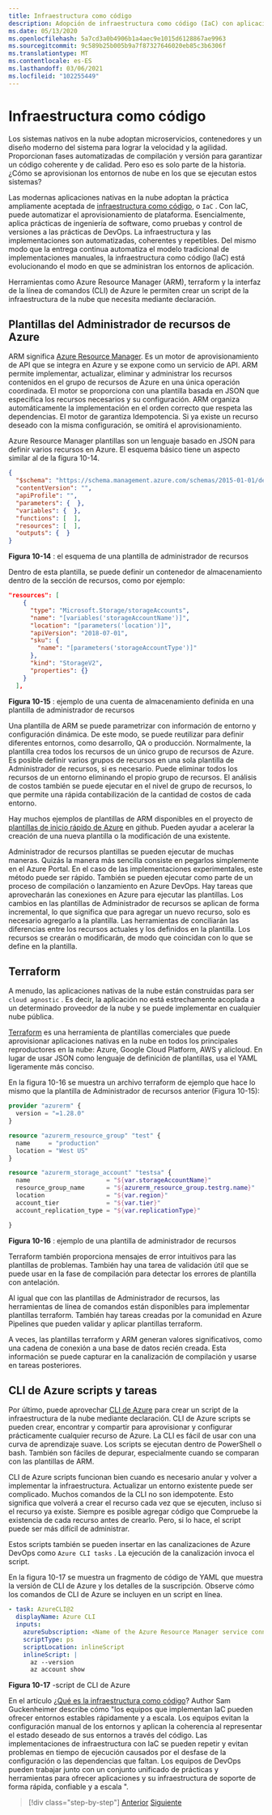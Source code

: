```yaml
---
title: Infraestructura como código
description: Adopción de infraestructura como código (IaC) con aplicaciones nativas de la nube
ms.date: 05/13/2020
ms.openlocfilehash: 5a7cd3a0b4906b1a4aec9e1015d6128867ae9963
ms.sourcegitcommit: 9c589b25b005b9a7f87327646020eb85c3b6306f
ms.translationtype: MT
ms.contentlocale: es-ES
ms.lasthandoff: 03/06/2021
ms.locfileid: "102255449"
---
```

# <a name="infrastructure-as-code"></a>Infraestructura como código

Los sistemas nativos en la nube adoptan microservicios, contenedores y un diseño moderno del sistema para lograr la velocidad y la agilidad. Proporcionan fases automatizadas de compilación y versión para garantizar un código coherente y de calidad. Pero eso es solo parte de la historia. ¿Cómo se aprovisionan los entornos de nube en los que se ejecutan estos sistemas?

Las modernas aplicaciones nativas en la nube adoptan la práctica ampliamente aceptada de [infraestructura como código](/azure/devops/learn/what-is-infrastructure-as-code), o `IaC` .  Con IaC, puede automatizar el aprovisionamiento de plataforma. Esencialmente, aplica prácticas de ingeniería de software, como pruebas y control de versiones a las prácticas de DevOps. La infraestructura y las implementaciones son automatizadas, coherentes y repetibles. Del mismo modo que la entrega continua automatiza el modelo tradicional de implementaciones manuales, la infraestructura como código (IaC) está evolucionando el modo en que se administran los entornos de aplicación.

Herramientas como Azure Resource Manager (ARM), terraform y la interfaz de la línea de comandos (CLI) de Azure le permiten crear un script de la infraestructura de la nube que necesita mediante declaración.

## <a name="azure-resource-manager-templates"></a>Plantillas del Administrador de recursos de Azure

ARM significa [Azure Resource Manager](/azure/azure-resource-manager/management/overview). Es un motor de aprovisionamiento de API que se integra en Azure y se expone como un servicio de API. ARM permite implementar, actualizar, eliminar y administrar los recursos contenidos en el grupo de recursos de Azure en una única operación coordinada. El motor se proporciona con una plantilla basada en JSON que especifica los recursos necesarios y su configuración. ARM organiza automáticamente la implementación en el orden correcto que respeta las dependencias. El motor de garantiza Idempotencia. Si ya existe un recurso deseado con la misma configuración, se omitirá el aprovisionamiento.

Azure Resource Manager plantillas son un lenguaje basado en JSON para definir varios recursos en Azure. El esquema básico tiene un aspecto similar al de la figura 10-14.

```json
{
  "$schema": "https://schema.management.azure.com/schemas/2015-01-01/deploymentTemplate.json#",
  "contentVersion": "",
  "apiProfile": "",
  "parameters": {  },
  "variables": {  },
  "functions": [  ],
  "resources": [  ],
  "outputs": {  }
}
```

**Figura 10-14** : el esquema de una plantilla de administrador de recursos

Dentro de esta plantilla, se puede definir un contenedor de almacenamiento dentro de la sección de recursos, como por ejemplo:

```json
"resources": [
    {
      "type": "Microsoft.Storage/storageAccounts",
      "name": "[variables('storageAccountName')]",
      "location": "[parameters('location')]",
      "apiVersion": "2018-07-01",
      "sku": {
        "name": "[parameters('storageAccountType')]"
      },
      "kind": "StorageV2",
      "properties": {}
    }
  ],
```

**Figura 10-15** : ejemplo de una cuenta de almacenamiento definida en una plantilla de administrador de recursos

Una plantilla de ARM se puede parametrizar con información de entorno y configuración dinámica. De este modo, se puede reutilizar para definir diferentes entornos, como desarrollo, QA o producción. Normalmente, la plantilla crea todos los recursos de un único grupo de recursos de Azure. Es posible definir varios grupos de recursos en una sola plantilla de Administrador de recursos, si es necesario. Puede eliminar todos los recursos de un entorno eliminando el propio grupo de recursos. El análisis de costos también se puede ejecutar en el nivel de grupo de recursos, lo que permite una rápida contabilización de la cantidad de costos de cada entorno.

Hay muchos ejemplos de plantillas de ARM disponibles en el proyecto de [plantillas de inicio rápido de Azure](https://github.com/Azure/azure-quickstart-templates) en github. Pueden ayudar a acelerar la creación de una nueva plantilla o la modificación de una existente.

Administrador de recursos plantillas se pueden ejecutar de muchas maneras. Quizás la manera más sencilla consiste en pegarlos simplemente en el Azure Portal. En el caso de las implementaciones experimentales, este método puede ser rápido. También se pueden ejecutar como parte de un proceso de compilación o lanzamiento en Azure DevOps. Hay tareas que aprovecharán las conexiones en Azure para ejecutar las plantillas. Los cambios en las plantillas de Administrador de recursos se aplican de forma incremental, lo que significa que para agregar un nuevo recurso, solo es necesario agregarlo a la plantilla. Las herramientas de conciliarán las diferencias entre los recursos actuales y los definidos en la plantilla. Los recursos se crearán o modificarán, de modo que coincidan con lo que se define en la plantilla.  

## <a name="terraform"></a>Terraform

A menudo, las aplicaciones nativas de la nube están construidas para ser `cloud agnostic` . Es decir, la aplicación no está estrechamente acoplada a un determinado proveedor de la nube y se puede implementar en cualquier nube pública.

[Terraform](https://www.terraform.io/) es una herramienta de plantillas comerciales que puede aprovisionar aplicaciones nativas en la nube en todos los principales reproductores en la nube: Azure, Google Cloud Platform, AWS y alicloud. En lugar de usar JSON como lenguaje de definición de plantillas, usa el YAML ligeramente más conciso.

En la figura 10-16 se muestra un archivo terraform de ejemplo que hace lo mismo que la plantilla de Administrador de recursos anterior (Figura 10-15):

```terraform
provider "azurerm" {
  version = "=1.28.0"
}

resource "azurerm_resource_group" "test" {
  name     = "production"
  location = "West US"
}

resource "azurerm_storage_account" "testsa" {
  name                     = "${var.storageAccountName}"
  resource_group_name      = "${azurerm_resource_group.testrg.name}"
  location                 = "${var.region}"
  account_tier             = "${var.tier}"
  account_replication_type = "${var.replicationType}"

}
```

**Figura 10-16** : ejemplo de una plantilla de administrador de recursos

Terraform también proporciona mensajes de error intuitivos para las plantillas de problemas. También hay una tarea de validación útil que se puede usar en la fase de compilación para detectar los errores de plantilla con antelación.

Al igual que con las plantillas de Administrador de recursos, las herramientas de línea de comandos están disponibles para implementar plantillas terraform. También hay tareas creadas por la comunidad en Azure Pipelines que pueden validar y aplicar plantillas terraform.

A veces, las plantillas terraform y ARM generan valores significativos, como una cadena de conexión a una base de datos recién creada. Esta información se puede capturar en la canalización de compilación y usarse en tareas posteriores.

## <a name="azure-cli-scripts-and-tasks"></a>CLI de Azure scripts y tareas

Por último, puede aprovechar [CLI de Azure](/cli/azure/) para crear un script de la infraestructura de la nube mediante declaración. CLI de Azure scripts se pueden crear, encontrar y compartir para aprovisionar y configurar prácticamente cualquier recurso de Azure. La CLI es fácil de usar con una curva de aprendizaje suave. Los scripts se ejecutan dentro de PowerShell o bash. También son fáciles de depurar, especialmente cuando se comparan con las plantillas de ARM.

CLI de Azure scripts funcionan bien cuando es necesario anular y volver a implementar la infraestructura. Actualizar un entorno existente puede ser complicado. Muchos comandos de la CLI no son idempotente. Esto significa que volverá a crear el recurso cada vez que se ejecuten, incluso si el recurso ya existe. Siempre es posible agregar código que Compruebe la existencia de cada recurso antes de crearlo. Pero, si lo hace, el script puede ser más difícil de administrar.

Estos scripts también se pueden insertar en las canalizaciones de Azure DevOps como `Azure CLI tasks` . La ejecución de la canalización invoca el script.

En la figura 10-17 se muestra un fragmento de código de YAML que muestra la versión de CLI de Azure y los detalles de la suscripción. Observe cómo los comandos de CLI de Azure se incluyen en un script en línea.

```yaml
- task: AzureCLI@2
  displayName: Azure CLI
  inputs:
    azureSubscription: <Name of the Azure Resource Manager service connection>
    scriptType: ps
    scriptLocation: inlineScript
    inlineScript: |
      az --version
      az account show
```

**Figura 10-17** -script de CLI de Azure

En el artículo [¿Qué es la infraestructura como código](/azure/devops/learn/what-is-infrastructure-as-code)? Author Sam Guckenheimer describe cómo "los equipos que implementan IaC pueden ofrecer entornos estables rápidamente y a escala. Los equipos evitan la configuración manual de los entornos y aplican la coherencia al representar el estado deseado de sus entornos a través del código. Las implementaciones de infraestructura con IaC se pueden repetir y evitan problemas en tiempo de ejecución causados por el desfase de la configuración o las dependencias que faltan. Los equipos de DevOps pueden trabajar junto con un conjunto unificado de prácticas y herramientas para ofrecer aplicaciones y su infraestructura de soporte de forma rápida, confiable y a escala ".

>[!div class="step-by-step"]
>[Anterior](feature-flags.md)
>[Siguiente](application-bundles.md)
